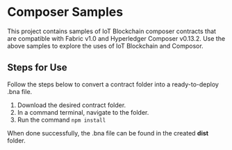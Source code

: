 # Composer Samples
This project contains samples of IoT Blockchain composer contracts that are compatible with Fabric v1.0 and Hyperledger Composer v0.13.2. Use the above samples to explore the uses of IoT Blockchain and Composor.

## Steps for Use
Follow the steps below to convert a contract folder into a ready-to-deploy .bna file.  

1) Download the desired contract folder.
2) In a command terminal, navigate to the folder.
3) Run the command `npm install`
  
When done successfully, the .bna file can be found in the created **dist** folder.
